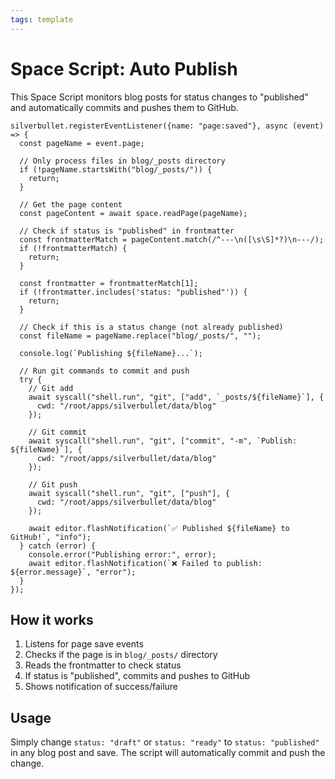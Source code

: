 ```yaml
---
tags: template
---
```


# Space Script: Auto Publish

This Space Script monitors blog posts for status changes to "published" and automatically commits and pushes them to GitHub.

```space-script
silverbullet.registerEventListener({name: "page:saved"}, async (event) => {
  const pageName = event.page;

  // Only process files in blog/_posts directory
  if (!pageName.startsWith("blog/_posts/")) {
    return;
  }

  // Get the page content
  const pageContent = await space.readPage(pageName);

  // Check if status is "published" in frontmatter
  const frontmatterMatch = pageContent.match(/^---\n([\s\S]*?)\n---/);
  if (!frontmatterMatch) {
    return;
  }

  const frontmatter = frontmatterMatch[1];
  if (!frontmatter.includes('status: "published"')) {
    return;
  }

  // Check if this is a status change (not already published)
  const fileName = pageName.replace("blog/_posts/", "");

  console.log(`Publishing ${fileName}...`);

  // Run git commands to commit and push
  try {
    // Git add
    await syscall("shell.run", "git", ["add", `_posts/${fileName}`], {
      cwd: "/root/apps/silverbullet/data/blog"
    });

    // Git commit
    await syscall("shell.run", "git", ["commit", "-m", `Publish: ${fileName}`], {
      cwd: "/root/apps/silverbullet/data/blog"
    });

    // Git push
    await syscall("shell.run", "git", ["push"], {
      cwd: "/root/apps/silverbullet/data/blog"
    });

    await editor.flashNotification(`✅ Published ${fileName} to GitHub!`, "info");
  } catch (error) {
    console.error("Publishing error:", error);
    await editor.flashNotification(`❌ Failed to publish: ${error.message}`, "error");
  }
});
```

## How it works

1. Listens for page save events
2. Checks if the page is in `blog/_posts/` directory
3. Reads the frontmatter to check status
4. If status is "published", commits and pushes to GitHub
5. Shows notification of success/failure

## Usage

Simply change `status: "draft"` or `status: "ready"` to `status: "published"` in any blog post and save. The script will automatically commit and push the change.